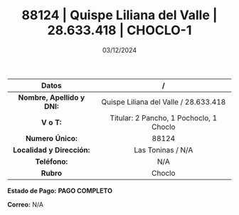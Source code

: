 ﻿---
title: 88124 | Quispe Liliana del Valle | 28.633.418 | CHOCLO-1
date: 03/12/2024
draft: false
tags: ['toninas', 'choclo', 'titular']
---

|          **Datos**          |  /  |
|:---------------------------:|:---:|
| **Nombre, Apellido y DNI:** | Quispe Liliana del Valle / 28.633.418 |
|          **V o T:**         | Titular: 2 Pancho, 1 Pochoclo, 1 Choclo |
|      **Numero Único:**      | 88124 |
|  **Localidad y Dirección:** | Las Toninas / N/A |
|        **Teléfono:**        | N/A |
|          **Rubro**          | Choclo |

**Estado de Pago:** **PAGO COMPLETO**

**Correo:** N/A
